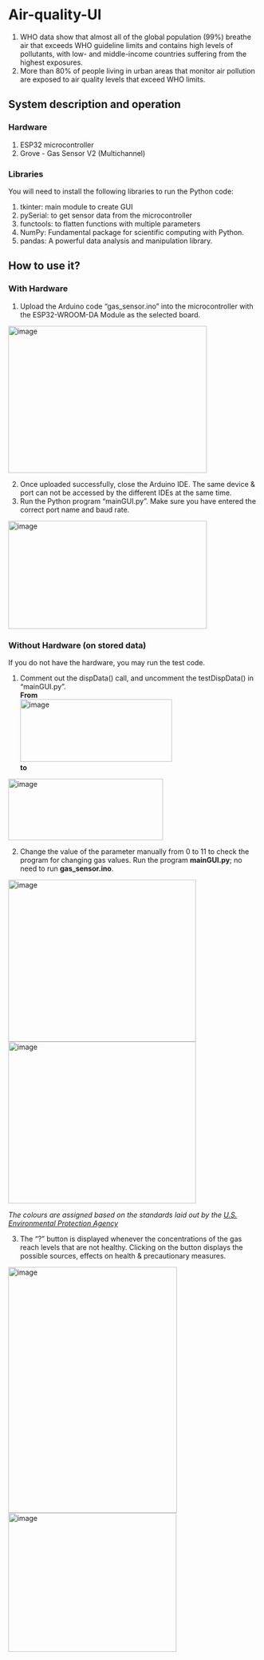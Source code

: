 # Air-quality-UI
1. WHO data show that almost all of the global population (99%) breathe air that exceeds WHO guideline limits and contains high levels of pollutants, with low- and middle-income countries suffering from the highest exposures.
2. More than 80% of people living in urban areas that monitor air pollution are exposed to air quality levels that exceed WHO limits.

## System description and operation
### Hardware
1. ESP32 microcontroller
2. Grove - Gas Sensor V2 (Multichannel)
### Libraries
You will need to install the following libraries to run the Python code:
1. tkinter: main module to create GUI
2. pySerial: to get sensor data from the microcontroller
3. functools: to flatten functions with multiple parameters
4. NumPy: Fundamental package for scientific computing with Python.
5. pandas: A powerful data analysis and manipulation library.

## How to use it?
### With Hardware
1. Upload the Arduino code “gas_sensor.ino” into the microcontroller with the ESP32-WROOM-DA Module as the selected board.
<img width="398" height="294" alt="image" src="https://github.com/user-attachments/assets/2aaeaa32-fb27-4085-86f8-ae35aa6f24c6" />

2. Once uploaded successfully, close the Arduino IDE. The same device & port can not be accessed by the different IDEs at the same time.
3. Run the Python program “mainGUI.py”. Make sure you have entered the correct port name and baud rate.
<img width="398" height="216" alt="image" src="https://github.com/user-attachments/assets/1820fbc5-5d4f-42e1-a316-b3975c7cb7d7" />


### Without Hardware (on stored data)
If you do not have the hardware, you may run the test code.
1. Comment out the dispData() call, and uncomment the testDispData() in “mainGUI.py”.<br />
**From**<br />
<img width="304" height="125" alt="image" src="https://github.com/user-attachments/assets/f47da486-397d-466f-9922-ed06ea08d7c4" /><br />
**to**<br />
<img width="310" height="123" alt="image" src="https://github.com/user-attachments/assets/ee73a8d6-5f5b-4d3e-a747-9d73d3612f39" />

2. Change the value of the parameter manually from 0 to 11 to check the program for changing gas values. Run the program **mainGUI.py**; no need to run **gas_sensor.ino**.

<img width="376" height="324" alt="image" src="https://github.com/user-attachments/assets/4755a8a0-294c-401c-bbb1-41c2f131c2c4" />
<img width="376" height="324" alt="image" src="https://github.com/user-attachments/assets/f7a33e11-da7a-41a3-a318-df4e1564121c" />

*The colours are assigned based on the standards laid out by the [U.S. Environmental Protection Agency](https://www.airnow.gov/sites/default/files/2020-05/aqi-technical-assistance-document-sept2018.pdf)*

3. The  “?” button is displayed whenever the concentrations of the gas reach levels that are not healthy. Clicking on the button displays the possible sources, effects on health & precautionary measures.

<img width="338" height="492" alt="image" src="https://github.com/user-attachments/assets/a881e8f4-c854-45da-ad72-f88fc6f0bfd0" />
<img width="337" height="278" alt="image" src="https://github.com/user-attachments/assets/f1e51b53-12bc-4fe5-964e-fd0fd0ac8679" />

